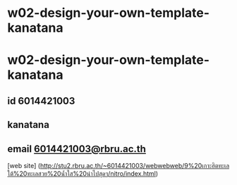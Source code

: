 # w02-design-your-own-template-kanatana
# w02-design-your-own-template-kanatana
## id 6014421003
## kanatana
## email 6014421003@rbru.ac.th

[web site]
(http://stu2.rbru.ac.th/~6014421003/webwebweb/9%20เกาะฮิตทะเลใต้%20ทะเลสวย%20น้ำใส%20น่าไปสุดๆ/nitro/index.html)
